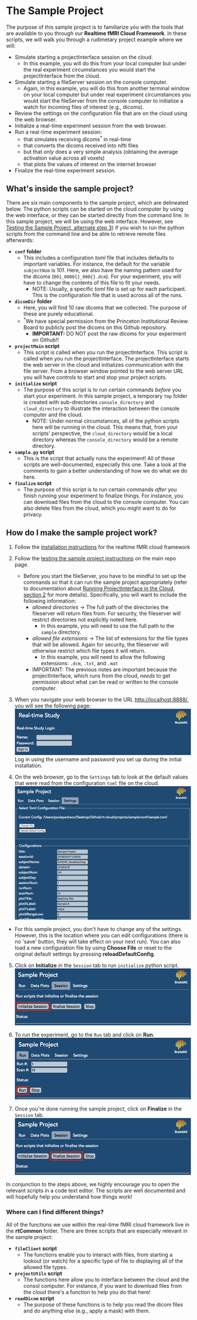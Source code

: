 # The Sample Project

The purpose of this sample project is to familiarize you with the tools that are available to you through our **Realtime fMRI Cloud Framework**. In these scripts, we will walk you through a rudimetary project example where we will:

- Simulate starting a projectInterface session on the cloud.
    - In this example, you will do this from your local computer but under the real experiment circumstances you would start the projectInterface from the cloud.
- Simulate starting a fileServer session on the console computer.
    - Again, in this example, you will do this from another terminal window on your local computer but under real experiment circumstances you would start the fileServer from the console computer to initialize a watch for incoming files of interest (e.g., dicoms). 
- Review the settings on the configuration file that are on the cloud using the web browser.
- Initialize a real-time experiment session from the web browser.
- Run a real-time experiment session:
    - that simulates receiving dicoms<sup>\*</sup> in real-time
    - that converts the dicoms received into nifti files
    - but that *only* does a very simple analysis (obtaining the average activation value across all voxels)
    - that plots the values of interest on the internet browser
- Finalize the real-time experiment session.

## What's inside the sample project?
There are six main components to the sample project, which are delineated below. The python scripts can be started on the cloud computer by using the web interface, or they can be started directly from the command line. In this sample project, we will be using the web interface. However, see [Testing the Sample Project, alternate step 3](https://github.com/paulapbrooks/rt-cloud/tree/sample_dev#testing-the-sample-project)) if you wish to run the python scripts from the command line and be able to retrieve remote files afterwards:
- **`conf` folder**
    - This includes a configuration *toml* file that includes defaults to important variables. For instance, the default for the variable `subjectNum` is 101. Here, we also have the naming pattern used for the dicoms (`001_0000{}_000{}.dcm`). For your experiment, you will have to change the contents of this file to fit your needs.
        - NOTE: Usually, a specific *toml* file is set up for each participant. This is the configuration file that is used across all of the runs. 
- **`dicomDir` folder**
    - Here, you will find 10 raw dicoms that we collected. The purpose of these are purely educational.
    - <sup>\*</sup>We have special permission from the Princeton Institutional Review Board to publicly post the dicoms on this Github repository. 
        - **IMPORTANT:** DO NOT post the raw dicoms for your experiment on Github!!
- **`projectMain` script**
    - This script is called when you run the projectInterface. This script is called when you run the projectInterface. The projectInterface starts the web server in the cloud and initializes communication with the file server. From a browser window pointed to the web server URL you will have controls to start and stop your project scripts.
- **`initialize` script**
    - The purpose of this script is to run certain commands *before* you start your experiment. In this sample project, a temporary `tmp` folder is created with sub-directories `console_directory` and `cloud_directory` to illustrate the interaction between the console computer and the cloud. 
        - NOTE: Under normal circumstances, all of the python scripts here will be running in the cloud. This means that, from your scripts' perspective, the `cloud_directory` would be a local directory whereas the `console_directory` would be a remote directory.  
- **`sample.py` script**
    - This is the script that actually runs the experiment! All of these scripts are well-documented, especially this one. Take a look at the comments to gain a better understanding of how we do what we do here.
- **`finalize` script**
    - The purpose of this script is to run certain commands *after* you finish running your experiment to finalize things. For instance, you can download files from the cloud to the console computer. You can also delete files from the cloud, which you might want to do for privacy.

## How do I make the sample project work?
1. Follow the [installation instructions](https://github.com/brainiak/rt-cloud#installation) for the realtime fMRI cloud framework

2. Follow the [testing the sample project instructions](https://github.com/brainiak/rt-cloud#testing-the-sample-project) on the main repo page.
    
    - Before you start the fileServer, you have to be mindful to set up the commands so that it can run the sample project appropriately (refer to documentation about [Running ProjectInterface in the Cloud, section 2](https://github.com/brainiak/rt-cloud/blob/master/docs/how-to-run.md#running-projectinterface-in-the-cloud) for more details). Specifically, you will want to include the following information:
        - *allowed directories* → The full path of the directories the fileserver will return files from. For security, the fileserver will restrict directories not explicitly noted here.
            - In this example, you will need to use the full path to the `sample` directory.
        - *allowed file extensions* → The list of extensions for the file types that will be allowed. Again for security, the fileserver will otherwise restrict which file types it will return.
            - In this example, you will need to allow the following extensions: `.dcm`, `.txt`, and `.mat`
        - IMPORTANT: The previous notes are important because the projectInterface, which runs from the cloud, *needs* to get permission about what can be read or written to the console computer.

3. When you navigate your web browser to the URL [http://localhost:8888/](http://localhost:8888/), you will see the following page:
![](ReadMe_Images/rtCloudWeb_login.png)
Log in using the username and password you set up during the initial installation.

4. On the web browser, go to the `Settings` tab to look at the default values that were read from the configuration `toml` file on the cloud.
![](ReadMe_Images/rtCloudWeb_settings.png)

- For this sample project, you don't have to change any of the settings. However, this is the location where you can edit configurations (there is no 'save' button, they will take effect on your next run). You can also load a new configuration file by using **Choose File** or reset to the original default settings by pressing **reloadDefaultConfig**.

5. Click on **Initialize** in the `Session` tab to run `initialize` python script. 
![](ReadMe_Images/rtCloudWeb_initialize.png)

6. To run the experiment, go to the `Run` tab and click on **Run**.
![](ReadMe_Images/rtCloudWeb_run.png)

7. Once you're done running the sample project, click on **Finalize** in the `Session` tab.
![](ReadMe_Images/rtCloudWeb_finalize.png)

In conjunction to the steps above, we highly encourage you to open the relevant scripts in a code text editor. The scripts are well documented and will hopefully help you understand how things work!

### Where can I find different things?
All of the functions we use within the real-time fMRI cloud framework live in the **rtCommon** folder. There are three scripts that are especially relevant in the sample project:

- **`fileClient` script**
    - The functions enable you to interact with files, from starting a lookout (or watch) for a specific type of file to displaying all of the allowed file types.
- **`projectUtils` script**
    - The functions here allow you to interface between the cloud and the consol computer. For instance, if you want to download files from the cloud there's a function to help you do that here!
- **`readDicom` script**
    - The purpose of these functions is to help you read the dicom files and do anything else (e.g., apply a mask) with them.
